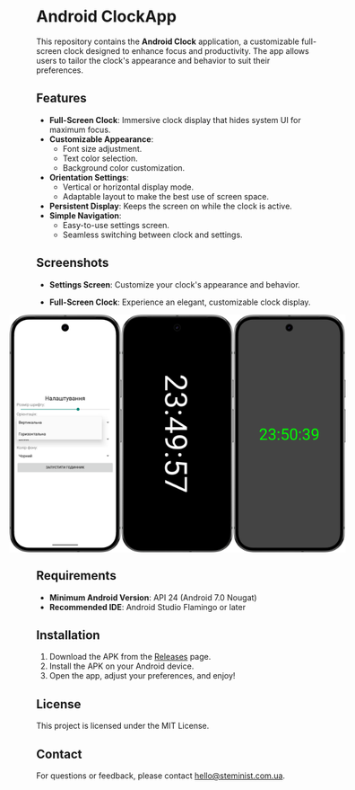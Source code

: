 # Android ClockApp

This repository contains the **Android Clock** application, a customizable full-screen clock designed to enhance focus and productivity. The app allows users to tailor the clock's appearance and behavior to suit their preferences.

## Features

- **Full-Screen Clock**: Immersive clock display that hides system UI for maximum focus.
- **Customizable Appearance**:
  - Font size adjustment.
  - Text color selection.
  - Background color customization.
- **Orientation Settings**:
  - Vertical or horizontal display mode.
  - Adaptable layout to make the best use of screen space.
- **Persistent Display**: Keeps the screen on while the clock is active.
- **Simple Navigation**:
  - Easy-to-use settings screen.
  - Seamless switching between clock and settings.

## Screenshots

- **Settings Screen**:
  Customize your clock's appearance and behavior.

- **Full-Screen Clock**:
  Experience an elegant, customizable clock display.

<div style="display: flex; justify-content: center;">
  <img src="./screenshots/1.png" alt="Settings" width="200"/>
  <img src="./screenshots/2.png" alt="Settings" width="200"/>
  <img src="./screenshots/3.png" alt="Settings" width="200"/>
</div>



## Requirements

- **Minimum Android Version**: API 24 (Android 7.0 Nougat)
- **Recommended IDE**: Android Studio Flamingo or later

## Installation

1. Download the APK from the [Releases](https://github.com/steminist-ua/ClockApp-Release/releases) page.
2. Install the APK on your Android device.
3. Open the app, adjust your preferences, and enjoy!


## License

This project is licensed under the MIT License. 

## Contact

For questions or feedback, please contact [hello@steminist.com.ua](mailto:hello@steminist.com.ua).

